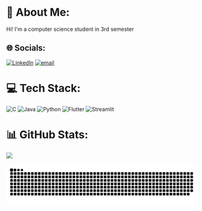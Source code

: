 # 💫 About Me:
Hi! I'm a computer science student in 3rd semester

## 🌐 Socials:
[![LinkedIn](https://img.shields.io/badge/LinkedIn-%230077B5.svg?logo=linkedin&logoColor=white)](https://linkedin.com/in/eduardo-oliveira-da-fontoura-923560214) [![email](https://img.shields.io/badge/Email-D14836?logo=gmail&logoColor=white)](mailto:eduardoolvfont.01@gmail.com) 

# 💻 Tech Stack:
![C](https://img.shields.io/badge/c-%2300599C.svg?style=for-the-badge&logo=c&logoColor=white) ![Java](https://img.shields.io/badge/java-%23ED8B00.svg?style=for-the-badge&logo=openjdk&logoColor=white) ![Python](https://img.shields.io/badge/python-3670A0?style=for-the-badge&logo=python&logoColor=ffdd54) ![Flutter](https://img.shields.io/badge/Flutter-%2302569B.svg?style=for-the-badge&logo=Flutter&logoColor=white) ![Streamlit](https://img.shields.io/badge/Streamlit-%23FE4B4B.svg?style=for-the-badge&logo=streamlit&logoColor=white)
# 📊 GitHub Stats:
![](https://github-readme-stats.vercel.app/api?username=edusmrs&theme=dark&hide_border=true&include_all_commits=true&count_private=false)<br/>


![snake gif](https://github.com/edusmrs/edusmrs/blob/output/github-snake-dark.svg)
<!-- Proudly created with GPRM ( https://gprm.itsvg.in ) -->
